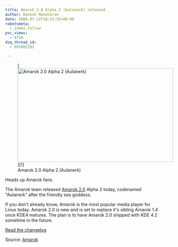 ```yaml
---
title: Amarok 2.0 Alpha 2 (Aulanerk) released
author: Danesh Manoharan
date: 2008-07-22T18:52:55+00:00
robotsmeta:
  - index,follow
pvc_views:
  - 4718
dsq_thread_id:
  - 893002203

---
```

<figure style="width: 500px" class="wp-caption alignnone">[<img loading="lazy" title="Amarok 2.0 Alpha 2 (Aulanerk)" src="http://farm4.static.flickr.com/3203/2693579466_b36d174f7b.jpg" alt="Amarok 2.0 Alpha 2 (Aulanerk)" width="500" height="301" />][1]<figcaption class="wp-caption-text">Amarok 2.0 Alpha 2 (Aulanerk)</figcaption></figure>

Heads up Amarok fans.

The Amarok team released [Amarok 2.0][2] Alpha 2 today, codenamed "Aulanerk" after the friendly sea goddess.

If you don't already know, Amarok is the most popular media player for Linux today. Amarok 2.0 is new and is set to replace it's sibling Amarok 1.4 once KDE4 matures. The plan is to have Amarok 2.0 shipped with KDE 4.2 sometime in the future.

[Read the changelog][3]

Source: [Amarok][3]

 [1]: http://farm4.static.flickr.com/3203/2693579466_b36d174f7b.jpg
 [2]: http://amarok.kde.org/wiki/FAQ#Amarok_2.0_FAQ
 [3]: http://amarok.kde.org/en/node/529